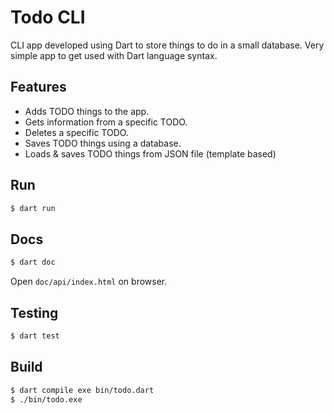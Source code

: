 # Todo CLI

CLI app developed using Dart to store things to do in a small database. Very simple app to get used with Dart language syntax.

## Features

- Adds TODO things to the app.
- Gets information from a specific TODO.
- Deletes a specific TODO.
- Saves TODO things using a database.
- Loads & saves TODO things from JSON file (template based)

## Run

```bash
$ dart run
```

## Docs

```bash
$ dart doc
```

Open `doc/api/index.html` on browser.

## Testing

```bash
$ dart test
```

## Build

```bash
$ dart compile exe bin/todo.dart
$ ./bin/todo.exe
```
